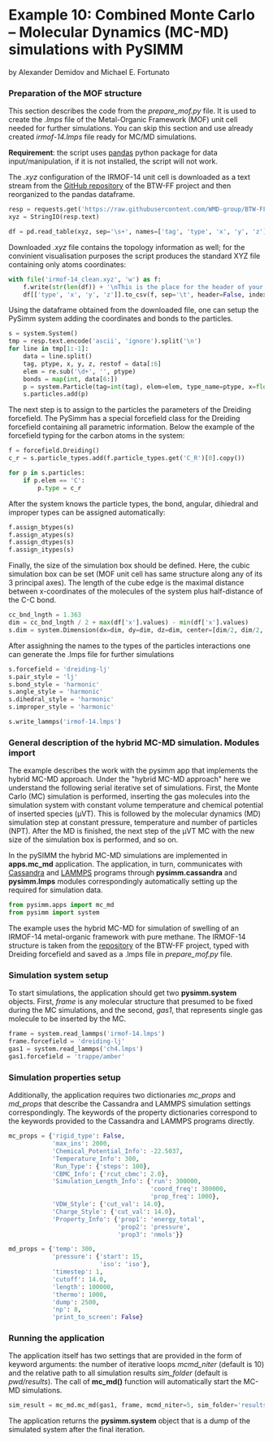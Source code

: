 Example 10: Combined Monte Carlo – Molecular Dynamics (MC-MD) simulations with PySIMM
========================================================================================
by Alexander Demidov and Michael E. Fortunato


### Preparation of the MOF structure

This section describes the code from the *prepare_mof.py* file. It is used to create the *.lmps* file of the Metal-Organic Framework (MOF) unit cell needed for further simulations.
You can skip this section and use already created *irmof-14.lmps* file ready for MC/MD simulations.

**Requirement**: the script uses [pandas](https://pandas.pydata.org/) python package for data input/manipulation, if it is not installed, the script will not work.

The *.xyz* configuration of the IRMOF-14 unit cell is downloaded as a text stream from the [GitHub repository](https://github.com/WMD-group/BTW-FF/) of the BTW-FF project and then reorganized to the pandas dataframe.
```python
resp = requests.get('https://raw.githubusercontent.com/WMD-group/BTW-FF/master/structures/IRMOF-14.xyz')
xyz = StringIO(resp.text)

df = pd.read_table(xyz, sep='\s+', names=['tag', 'type', 'x', 'y', 'z'], usecols=[0, 1, 2, 3, 4], skiprows=1)
```

Downloaded *.xyz* file contains the topology information as well; for the convinient visualisation purposes the script  produces the standard XYZ file containing only atoms coordinates:
```python
with file('irmof-14_clean.xyz', 'w') as f:
    f.write(str(len(df)) + '\nThis is the place for the header of your XYZ file\n')
    df[['type', 'x', 'y', 'z']].to_csv(f, sep='\t', header=False, index=False)
```

Using the dataframe obtained from the downloaded file, one can setup the PySimm system adding the coordinates and bonds to the particles.
```python
s = system.System()
tmp = resp.text.encode('ascii', 'ignore').split('\n')
for line in tmp[1:-1]:
    data = line.split()
    tag, ptype, x, y, z, restof = data[:6]
    elem = re.sub('\d+', '', ptype)
    bonds = map(int, data[6:])
    p = system.Particle(tag=int(tag), elem=elem, type_name=ptype, x=float(x), y=float(y), z=float(z), bonds=bonds)
    s.particles.add(p)
```

The next step is to assign to the particles the parameters of the Dreiding forcefield. The PySimm has a special forcefield class for the Dreiding forcefield containing all parametric information. 
Below the example of the forcefield typing for the carbon atoms in the system:
```python
f = forcefield.Dreiding()
c_r = s.particle_types.add(f.particle_types.get('C_R')[0].copy())

for p in s.particles:
    if p.elem == 'C':
        p.type = c_r
```

After the system knows the particle types, the bond, angular, dihiedral and improper types can be assigned automatically:
```python
f.assign_btypes(s)
f.assign_atypes(s)
f.assign_dtypes(s)
f.assign_itypes(s)
```

Finally, the size of the simulation box should be defined. Here, the cubic simulation box can be set (MOF unit cell has same structure along any of its 3 principal axes). 
The length of the cube edge is the maximal distance between x-coordinates of the molecules of the system plus half-distance of the C-C bond.
```python
cc_bnd_lngth = 1.363
dim = cc_bnd_lngth / 2 + max(df['x'].values) - min(df['x'].values)
s.dim = system.Dimension(dx=dim, dy=dim, dz=dim, center=[dim/2, dim/2, dim/2])
```

After assighning the names to the types of the particles interactions one can generate the .lmps file for further simulations
```python
s.forcefield = 'dreiding-lj'
s.pair_style = 'lj'
s.bond_style = 'harmonic'
s.angle_style = 'harmonic'
s.dihedral_style = 'harmonic'
s.improper_style = 'harmonic'

s.write_lammps('irmof-14.lmps')
```


### General description of the hybrid MC-MD simulation. Modules import

The example describes the work with the pysimm app that implements the hybrid MC-MD approach. Under the "hybrid MC-MD approach" here we understand the following serial iterative set of simulations. First, the Monte Carlo (MC) simulation is performed, inserting the gas molecules into the simulation system with constant volume temperature and chemical potential of inserted species (&#956;VT). This is followed by the molecular dynamics (MD) simulation step at constant pressure, temperature and number of particles (NPT). After the MD is finished, the next step of the &#956;VT MC with the new size of the simulation box is performed, and so on.

In the pySIMM the hybrid MC-MD simulations are implemented in **apps.mc_md** application. The application, in turn, communicates with [Cassandra](https://cassandra.nd.edu) and [LAMMPS](http://lammps.sandia.gov)  programs through **pysimm.cassandra** and **pysimm.lmps** modules correspondingly automatically setting up the required for simulation data.

```python
from pysimm.apps import mc_md
from pysimm import system
```

The example uses the hybrid MC-MD for simulation of swelling of an IRMOF-14 metal-organic framework with pure methane. The IRMOF-14 structure is taken from the [repository](https://github.com/WMD-group/BTW-FF/tree/master/structures) of the BTW-FF project, typed with Dreiding forcefield and saved as a .lmps file in *prepare_mof.py* file.

### Simulation system setup

To start simulations, the application should get two **pysimm.system** objects. First, *frame* is any molecular structure that presumed to be fixed during the MC simulations, and the second, *gas1*, that represents single gas molecule to be inserted by the MC. 

```python
frame = system.read_lammps('irmof-14.lmps')
frame.forcefield = 'dreiding-lj'
gas1 = system.read_lammps('ch4.lmps')
gas1.forcefield = 'trappe/amber'
```


### Simulation properties setup

Additionally, the application requires two dictionaries *mc_props* and *md_props* that describe the Cassandra and LAMMPS simulation settings correspondingly. The keywords of the property dictionaries correspond to the keywords provided to the Cassandra and LAMMPS programs directly.

```python
mc_props = {'rigid_type': False,
            'max_ins': 2000,
            'Chemical_Potential_Info': -22.5037,
            'Temperature_Info': 300,
            'Run_Type': {'steps': 100},
            'CBMC_Info': {'rcut_cbmc': 2.0},
            'Simulation_Length_Info': {'run': 300000,
                                       'coord_freq': 300000,
                                       'prop_freq': 1000},
            'VDW_Style': {'cut_val': 14.0},
            'Charge_Style': {'cut_val': 14.0},
            'Property_Info': {'prop1': 'energy_total',
                              'prop2': 'pressure',
                              'prop3': 'nmols'}}

md_props = {'temp': 300,
            'pressure': {'start': 15,
                         'iso': 'iso'},
            'timestep': 1,
            'cutoff': 14.0,
            'length': 100000,
            'thermo': 1000,
            'dump': 2500,
            'np': 8, 
            'print_to_screen': False}
```

### Running the application

The application itself has two settings that are provided in the form of keyword arguments: the number of iterative loops *mcmd_niter* (default is 10) and the relative path to all simulation results *sim_folder* (default is *pwd/results*).  The call of **mc_md()** function will automatically start the MC-MD simulations.

```python
sim_result = mc_md.mc_md(gas1, frame, mcmd_niter=5, sim_folder='results',  mc_props=mc_props, md_props=md_props)
```

The application returns the **pysimm.system** object that is a dump of the simulated system after the final iteration.